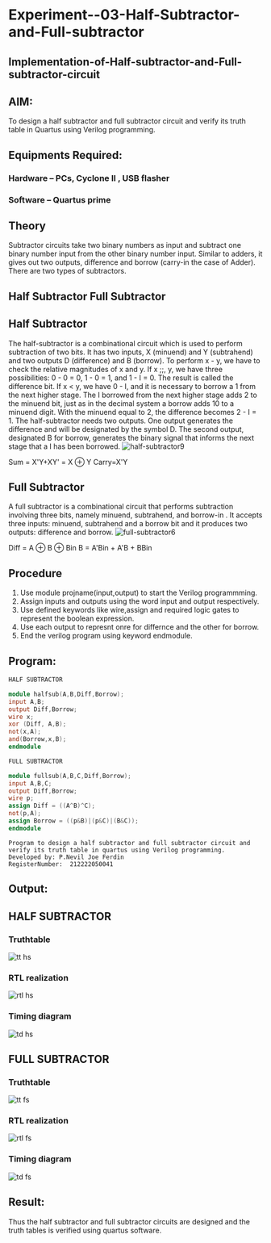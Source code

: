 # Experiment--03-Half-Subtractor-and-Full-subtractor
## Implementation-of-Half-subtractor-and-Full-subtractor-circuit
## AIM:
To design a half subtractor and full subtractor circuit and verify its truth table in Quartus using Verilog programming.

## Equipments Required:
### Hardware – PCs, Cyclone II , USB flasher
### Software – Quartus prime
## Theory
Subtractor circuits take two binary numbers as input and subtract one binary number input from the other binary number input. Similar to adders, it gives out two outputs, difference and borrow (carry-in the case of Adder). There are two types of subtractors.

## Half Subtractor Full Subtractor
## Half Subtractor
The half-subtractor is a combinational circuit which is used to perform subtraction of two bits. It has two inputs, X (minuend) and Y (subtrahend) and two outputs D (difference) and B (borrow). To perform x - y, we have to check the relative magnitudes of x and y. If x ;;, y, we have three possibilities: 0 - 0 = 0, 1 - 0 = 1, and 1 - I = 0. The result is called the difference bit. If x < y, we have 0 - I, and it is necessary to borrow a 1 from the next higher stage. The I borrowed from the next higher stage adds 2 to the minuend bit, just as in the decimal system a borrow adds 10 to a minuend digit. With the minuend equal to 2, the difference becomes 2 - I = 1. The half-subtractor needs two outputs. One output generates the difference and will be designated by the symbol D. The second output, designated B for borrow, generates the binary signal that informs the next stage that a I has been borrowed.
![half-subtractor9](https://user-images.githubusercontent.com/36288975/166112538-58c3bc7c-ee5d-4e6a-ac8d-8e8328efe27a.png)


Sum = X'Y+XY' = X ⊕ Y
Carry=X'Y

## Full Subtractor
A full subtractor is a combinational circuit that performs subtraction involving three bits, namely minuend, subtrahend, and borrow-in . It accepts three inputs: minuend, subtrahend and a borrow bit and it produces two outputs: difference and borrow. 
![full-subtractor6](https://user-images.githubusercontent.com/36288975/166112541-24c68359-3de8-4674-ae22-8272ffc385ed.png)


Diff = A ⊕ B ⊕ Bin B = A'Bin + A'B + BBin

## Procedure
1. Use module projname(input,output) to start the Verilog programmming.
2. Assign inputs and outputs using the word input and output respectively.
3. Use defined keywords like wire,assign and required logic gates to represent the boolean expression.
4. Use each output to represnt onre for differnce and the other for borrow.
5. End the verilog program using keyword endmodule. 


## Program:
```verilog
HALF SUBTRACTOR

module halfsub(A,B,Diff,Borrow);
input A,B;
output Diff,Borrow;
wire x;
xor (Diff, A,B);
not(x,A);
and(Borrow,x,B);
endmodule
```
```verilog
FULL SUBTRACTOR

module fullsub(A,B,C,Diff,Borrow);
input A,B,C;
output Diff,Borrow;
wire p;
assign Diff = ((A^B)^C);
not(p,A);
assign Borrow = ((p&B)|(p&C)|(B&C));
endmodule
```

```
Program to design a half subtractor and full subtractor circuit and verify its truth table in quartus using Verilog programming.
Developed by: P.Nevil Joe Ferdin
RegisterNumber:  212222050041
```

## Output:
## HALF SUBTRACTOR


### Truthtable

![tt hs](https://user-images.githubusercontent.com/115524975/231995081-9565114a-6e8e-4386-91d0-07317ff01b24.png)

###  RTL realization

![rtl hs](https://user-images.githubusercontent.com/115524975/232001410-95100ac0-496b-4b64-bc66-1a33d138a069.png)

### Timing diagram

![td hs](https://user-images.githubusercontent.com/115524975/231995665-1505773b-6cf8-4105-ac5f-3edf1b9d3ae6.png)

## FULL SUBTRACTOR


### Truthtable

![tt fs](https://user-images.githubusercontent.com/115524975/231995184-38ce3b74-a537-4a3f-933d-dc78673176a4.png)


###  RTL realization

![rtl fs](https://user-images.githubusercontent.com/115524975/232002027-55014d9d-8a4f-4e9b-9e3c-d0a1cc7ce098.png)

### Timing diagram

![td fs](https://user-images.githubusercontent.com/115524975/231995781-dda93ae2-5223-4810-8a5c-5d6fe643696f.png)


## Result:
Thus the half subtractor and full subtractor circuits are designed and the truth tables is verified using quartus software.
